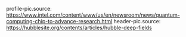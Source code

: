 profile-pic.source: https://www.intel.com/content/www/us/en/newsroom/news/quantum-computing-chip-to-advance-research.html
header-pic.source: https://hubblesite.org/contents/articles/hubble-deep-fields
